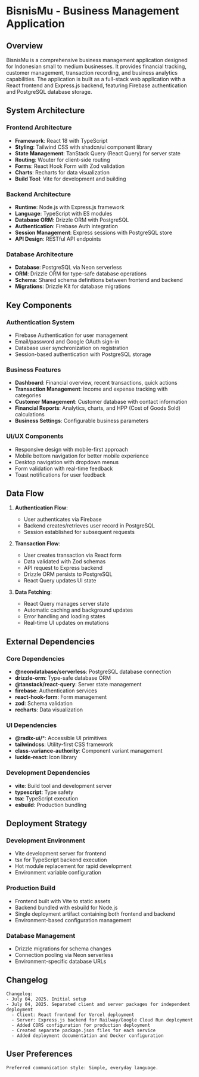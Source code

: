 # BisnisMu - Business Management Application

## Overview

BisnisMu is a comprehensive business management application designed for Indonesian small to medium businesses. It provides financial tracking, customer management, transaction recording, and business analytics capabilities. The application is built as a full-stack web application with a React frontend and Express.js backend, featuring Firebase authentication and PostgreSQL database storage.

## System Architecture

### Frontend Architecture
- **Framework**: React 18 with TypeScript
- **Styling**: Tailwind CSS with shadcn/ui component library
- **State Management**: TanStack Query (React Query) for server state
- **Routing**: Wouter for client-side routing
- **Forms**: React Hook Form with Zod validation
- **Charts**: Recharts for data visualization
- **Build Tool**: Vite for development and building

### Backend Architecture
- **Runtime**: Node.js with Express.js framework
- **Language**: TypeScript with ES modules
- **Database ORM**: Drizzle ORM with PostgreSQL
- **Authentication**: Firebase Auth integration
- **Session Management**: Express sessions with PostgreSQL store
- **API Design**: RESTful API endpoints

### Database Architecture
- **Database**: PostgreSQL via Neon serverless
- **ORM**: Drizzle ORM for type-safe database operations
- **Schema**: Shared schema definitions between frontend and backend
- **Migrations**: Drizzle Kit for database migrations

## Key Components

### Authentication System
- Firebase Authentication for user management
- Email/password and Google OAuth sign-in
- Database user synchronization on registration
- Session-based authentication with PostgreSQL storage

### Business Features
- **Dashboard**: Financial overview, recent transactions, quick actions
- **Transaction Management**: Income and expense tracking with categories
- **Customer Management**: Customer database with contact information
- **Financial Reports**: Analytics, charts, and HPP (Cost of Goods Sold) calculations
- **Business Settings**: Configurable business parameters

### UI/UX Components
- Responsive design with mobile-first approach
- Mobile bottom navigation for better mobile experience
- Desktop navigation with dropdown menus
- Form validation with real-time feedback
- Toast notifications for user feedback

## Data Flow

1. **Authentication Flow**:
   - User authenticates via Firebase
   - Backend creates/retrieves user record in PostgreSQL
   - Session established for subsequent requests

2. **Transaction Flow**:
   - User creates transaction via React form
   - Data validated with Zod schemas
   - API request to Express backend
   - Drizzle ORM persists to PostgreSQL
   - React Query updates UI state

3. **Data Fetching**:
   - React Query manages server state
   - Automatic caching and background updates
   - Error handling and loading states
   - Real-time UI updates on mutations

## External Dependencies

### Core Dependencies
- **@neondatabase/serverless**: PostgreSQL database connection
- **drizzle-orm**: Type-safe database ORM
- **@tanstack/react-query**: Server state management
- **firebase**: Authentication services
- **react-hook-form**: Form management
- **zod**: Schema validation
- **recharts**: Data visualization

### UI Dependencies
- **@radix-ui/***: Accessible UI primitives
- **tailwindcss**: Utility-first CSS framework
- **class-variance-authority**: Component variant management
- **lucide-react**: Icon library

### Development Dependencies
- **vite**: Build tool and development server
- **typescript**: Type safety
- **tsx**: TypeScript execution
- **esbuild**: Production bundling

## Deployment Strategy

### Development Environment
- Vite development server for frontend
- tsx for TypeScript backend execution
- Hot module replacement for rapid development
- Environment variable configuration

### Production Build
- Frontend built with Vite to static assets
- Backend bundled with esbuild for Node.js
- Single deployment artifact containing both frontend and backend
- Environment-based configuration management

### Database Management
- Drizzle migrations for schema changes
- Connection pooling via Neon serverless
- Environment-specific database URLs

## Changelog

```
Changelog:
- July 04, 2025. Initial setup
- July 04, 2025. Separated client and server packages for independent deployment
  - Client: React frontend for Vercel deployment
  - Server: Express.js backend for Railway/Google Cloud Run deployment
  - Added CORS configuration for production deployment
  - Created separate package.json files for each service
  - Added deployment documentation and Docker configuration
```

## User Preferences

```
Preferred communication style: Simple, everyday language.
```
